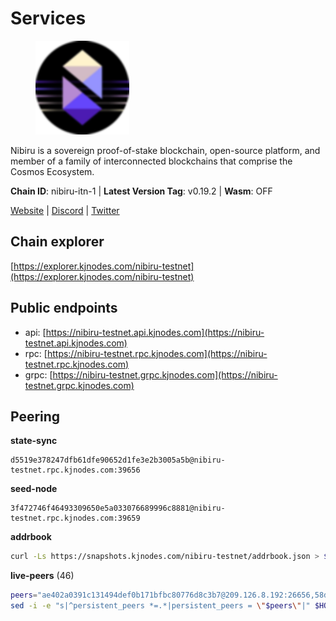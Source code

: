 # Services

<figure><img src="https://raw.githubusercontent.com/kj89/cosmos-images/main/logos/nibiru.png" width="150" alt=""><figcaption></figcaption></figure>

Nibiru is a sovereign proof-of-stake blockchain, open-source platform,  and member of a family of interconnected blockchains that comprise the Cosmos Ecosystem.

**Chain ID**: nibiru-itn-1 | **Latest Version Tag**: v0.19.2 | **Wasm**: OFF

[Website](https://nibiru.fi) | [Discord](https://discord.gg/nibiru) | [Twitter](https://twitter.com/NibiruChain)




## Chain explorer
[https://explorer.kjnodes.com/nibiru-testnet](https://explorer.kjnodes.com/nibiru-testnet)

## Public endpoints

* api: [https://nibiru-testnet.api.kjnodes.com](https://nibiru-testnet.api.kjnodes.com)
* rpc: [https://nibiru-testnet.rpc.kjnodes.com](https://nibiru-testnet.rpc.kjnodes.com)
* grpc: [https://nibiru-testnet.grpc.kjnodes.com](https://nibiru-testnet.grpc.kjnodes.com)

## Peering

**state-sync**

```text
d5519e378247dfb61dfe90652d1fe3e2b3005a5b@nibiru-testnet.rpc.kjnodes.com:39656
```

**seed-node**

```text
3f472746f46493309650e5a033076689996c8881@nibiru-testnet.rpc.kjnodes.com:39659
```

**addrbook**
```bash
curl -Ls https://snapshots.kjnodes.com/nibiru-testnet/addrbook.json > $HOME/.nibid/config/addrbook.json
```

**live-peers** (46)
```bash
peers="ae402a0391c131494def0b171bfbc80776d8c3b7@209.126.8.192:26656,58dbb25e697d832d54997177ece80c1b94baef61@178.62.208.204:26656,b402b5605e266dc7844fd20223082d798fee5dec@34.172.227.227:26656,2fcd63c9843aafd82637ad35208f6baa0384c1f7@38.242.155.10:26656,d5519e378247dfb61dfe90652d1fe3e2b3005a5b@65.109.68.190:39656,bef4801a07e053b473a9ab9befe4ab919d4f8543@95.111.253.239:39656,71bfb0eaf19523bf3896ae9778c791c2be57ce64@35.226.171.0:26656,9799db8d7117b0eff6ef5a179e8b09be7b25cbdb@157.245.64.100:26656,c439f4727db4e828dbfa9d06016a8502bce51579@78.47.132.203:26656,58c4f92775bc63621513ce145d58f239aec8c510@89.117.49.71:26656,ee821bf9562168acd1276b206bffd40ff5817f7f@89.117.58.196:26656,fb26e0b2ea196136f27d5bb2704b46d12f194495@164.92.202.21:26656,beec561934b2294ff7cd1cfde1fd25ce4fd3bbfa@38.242.254.105:26656,aedf05252d5fac762d5732ab1bc8728a3337b81d@185.197.195.13:26656,7b87794d53aad453ac1567f91111ca323904c001@65.108.59.67:26656,d369a1b0e64ce126822e6884487c41b21cbebe61@178.18.242.231:26656,cb825bccee49827c07dce19878c8790c67222a54@91.107.132.237:26656,9f58bbb29c5eb92deb74cc3a2e0fe2218cd808c3@145.224.114.250:26656,55dfbbffebc40b147b2b765fc65a65711dafcbcd@31.220.78.145:39656,5376d83843b4f52501c1e8929e68e1fc89a0c761@92.243.165.37:26656,73998b2000f9fee6c46f904727420fb3315ebd23@83.246.253.4:26656,98032241ea61ca6ac066b8fa508baace6678a7a3@190.2.155.67:31656,56d33792da19ed4d208df8cfd256888c02a81394@89.163.130.73:39656,0e9c978b9a4e8c8adf2c27edc8a512a522c3da86@185.15.244.148:26656,bd4e84bd7b14201661c958c6cb6a1de2a27078ed@95.217.156.62:26656,a96dcfdede0eac749917a1601a9a8d674e3380d0@149.102.157.139:26656,7b8da020f7cf7b4928e34b3ba8d47d1ee5ed5944@45.151.123.51:26656,157f2b7a7fdec8702887f8dfd8d09c00c2d27bd6@188.40.72.117:26656,0dfacc61c7f2b01ac065832e7edb2e2f0121d7e2@109.123.249.77:26656,91b86403ae31cbe5a28d0d071d132cea4aa45850@154.26.137.71:26656,00abaa0b6be5c41bbb6a72315b301091481a8aaa@95.128.140.24:12656,99f280247dbae1d1993acd0dc7bfe958b71f6184@77.232.41.166:26656,18db724a309e5e96a374f9e58570b9eedbc427c5@38.242.220.53:26656,a03eaa525bd984d713fd9b000a89163dc7516a83@185.207.250.222:26656,f46e6fc8434bdbc034b5f7c07f2e5eca95f7e5bb@95.31.253.40:26656,57cd99659f4895cada5ba5a9f594ce9a5fdb0fa8@65.109.106.211:47756,a7daefec3d8e39af024623dd6c4ca7d4e141745e@45.91.169.13:26656,2585bc8be74a51f2a6e33b6b7c3783b4f64de7e3@89.117.61.235:26656,6cfbe54f47245c08c5f3efae49b0968b02acf22b@75.119.131.75:26656,02928165f81cde56400b6dedbe6675c5937e1fe9@135.181.218.26:26656,d7db54e73fb394ae23b5c5e33590447c49a8b41b@217.79.184.108:39656,f2b77362c141f846c0bd8f795895bfe60589eaa7@185.237.96.110:26656,6e142662b825555e9211f266d66e8ea37960bc79@37.120.171.159:16656,13f936af7da3b456795aa6855d66786b9ca36cec@213.202.212.185:26656,d0d8ea1928dfea98bdbe5ba9a4613ffa45a5da73@164.90.225.120:26656,a431d3d1b451629a21799963d9eb10d83e261d2c@35.196.40.109:26656"
sed -i -e "s|^persistent_peers *=.*|persistent_peers = \"$peers\"|" $HOME/.nibid/config/config.toml
```
